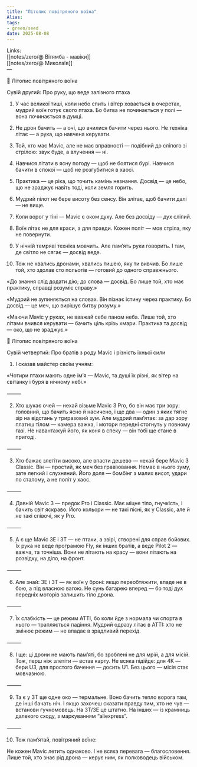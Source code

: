 ```yaml
---
title: "Літопис повітряного воїна"
Alias: 
tags:
- green/seed
date: 2025-08-08
---
```

Links:  
[[notes/zero/@ Вітямба - мавіки]]  
[[notes/zero/@ Миколаїв]]  
—

📜 Літопис повітряного воїна

  

Сувій другий: Про руку, що веде залізного птаха

  

1. У час великої тиші, коли небо спить і вітер ховається в очеретах, мудрий воїн готує свого птаха. Бо битва не починається у полі — вона починається в думці.

  

2. Не дрон бачить — а очі, що вчилися бачити через нього. Не техніка літає — а рука, що навчена керувати.

  

3. Той, хто має Mavic, але не має вправності — подібний до сліпого зі стрілою: звук буде, а влучення — ні.

  

4. Навчися літати в ясну погоду — щоб не боятися бурі. Навчися бачити в спокої — щоб не розгубитися в хаосі.

  

5. Практика — це ріка, що точить камінь незнання. Досвід — це небо, що не зраджує навіть тоді, коли земля горить.

  

6. Мудрий пілот не бере висоту без сенсу. Він злітає, щоб бачити далі — не вище.

  

7. Коли ворог у тіні — Mavic є оком духу. Але без досвіду — дух сліпий.

  

8. Воїн літає не для краси, а для правди. Кожен політ — мов стріла, яку не повернути.

  

9. У нічній темряві техніка мовчить. Але пам’ять руки говорить. І там, де світло не сягає — досвід веде.

  

10. Тож не хвались дронами, хвались тишею, яку ти вивчив. Бо лише той, хто здолав сто польотів — готовий до одного справжнього.

  
  
  

«До знання слід додати дію; до слова — досвід. Бо лише той, хто має практику, справді розуміє справу.»

  

«Мудрий не зупиняється на словах. Він пізнає істину через практику. Бо досвід — це меч, що вирішує битву розуму.»

  

«Маючи Mavic у руках, не вважай себе паном неба. Лише той, хто літами вчився керувати — бачить ціль крізь хмари. Практика та досвід — око, що не зраджує.»

  
  
  

📜 Літопис повітряного воїна

  

Сувій четвертий: Про братів з роду Mavic і різність їхньої сили

  

1. І сказав майстер своїм учням:

«Чотири птахи мають одне ім’я — Mavic, та душі їх різні, як вітер на світанку і буря в нічному небі.»

  

⸻

  

2. Хто шукає очей — нехай візьме Mavic 3 Pro, бо він має три зору: головний, що бачить ясно й насичено, і ще два — один з яких тягне зір на відстань у триразовий зум. Але мудрий пам’ятає: за дар зору платиш тілом — камера важка, і мотори передні стогнуть у повному газі. Не навантажуй його, як коня в спеку — він тобі ще стане в пригоді.

  

⸻

  

3. Хто бажає злетіти високо, але впасти дешево — нехай бере Mavic 3 Classic. Він — простий, як меч без гравіювання. Немає в нього зуму, зате легкий і слухняний. Його доля — бомбінг з малих висот, удари по сталому, а не політ у хаос.

  

⸻

  

4. Давній Mavic 3 — предок Pro і Classic. Має міцне тіло, гнучкість, і бачить світ яскраво. Його кольори — не такі пісні, як у Classic, але й не такі співочі, як у Pro.

  

⸻

  

5. А є ще Mavic 3E і 3T — не птахи, а звірі, створені для справ бойових. Їх рука не веде програмою Fly, як інших братів, а веде Pilot 2 — важча, та точніша. Вони не літають на красу — вони літають на розвідку, на діло, на фронт.

  

⸻

  

6. Але знай: 3E і 3T — як воїн у броні: якщо переобтяжити, впаде не в бою, а під власною вагою. Не сунь батарею вперед — бо тоді дух передніх моторів залишить тіло дрона.

  

⸻

  

7. Їх слабкість — це режим ATTI, бо коли йде з нормала чи спорта в нього — трапляється падіння. Мудрий одразу літає в ATTI: хто не змінює режим — не впадає в зрадливий перехід.

  

⸻

  

8. І ще: ці дрони не мають пам’яті, бо зроблені не для мрій, а для місій. Тож, перш ніж злетіти — встав карту. Не всяка підійде: для 4K — бери U3, для простого бачення — досить U1. Без цього — місія стає мовчазною.

  

⸻

  

9. Та є у 3Т ще одне око — термальне. Воно бачить тепло ворога там, де інші бачать ніч. І якщо захочеш сказати правду тим, хто не чув — встанови гучномовець. На 3Т/3Е це штатно. На інших — із крамниць далекого сходу, з маркуванням “aliexpress”.

  

⸻

  

10. Тож пам’ятай, повітряний воїне:

Не кожен Mavic летить однаково. І не всяка перевага — благословення. Лише той, хто знає рід дрона — керує ним, як полководець військом.